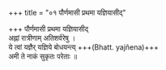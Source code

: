 +++
title = "०१ पौर्णमासी प्रथमा यज्ञियासीद्"

+++
पौर्णमासी प्रथमा यज्ञियासीद्  
अह्नां रात्रीणाम् अतिशर्वरेषु ।  
ये त्वां यज्ञैर् यज्ञिये बोधयन्त्य् +++(Bhatt. yajñena)+++  
अमी ते नाकं सुकृतः परेताः ॥